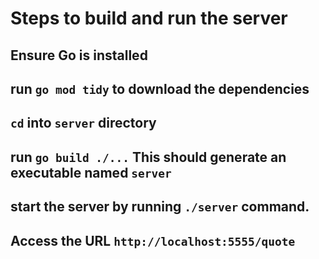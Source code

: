 # Steps to build and run the server

## Ensure Go is installed
## run `go mod tidy` to download the dependencies
## `cd` into `server` directory
## run `go build ./...` This should generate an executable named `server` 
## start the server by running `./server` command. 

## Access the URL `http://localhost:5555/quote`
